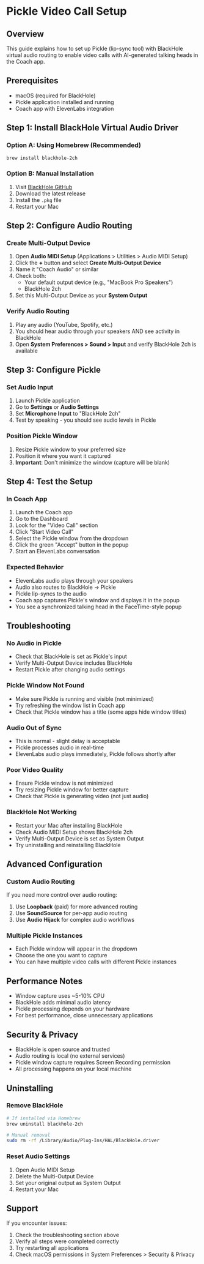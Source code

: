 # Pickle Video Call Setup

## Overview
This guide explains how to set up Pickle (lip-sync tool) with BlackHole virtual audio routing to enable video calls with AI-generated talking heads in the Coach app.

## Prerequisites
- macOS (required for BlackHole)
- Pickle application installed and running
- Coach app with ElevenLabs integration

## Step 1: Install BlackHole Virtual Audio Driver

### Option A: Using Homebrew (Recommended)
```bash
brew install blackhole-2ch
```

### Option B: Manual Installation
1. Visit [BlackHole GitHub](https://github.com/ExistentialAudio/BlackHole)
2. Download the latest release
3. Install the `.pkg` file
4. Restart your Mac

## Step 2: Configure Audio Routing

### Create Multi-Output Device
1. Open **Audio MIDI Setup** (Applications > Utilities > Audio MIDI Setup)
2. Click the **+** button and select **Create Multi-Output Device**
3. Name it "Coach Audio" or similar
4. Check both:
   - Your default output device (e.g., "MacBook Pro Speakers")
   - BlackHole 2ch
5. Set this Multi-Output Device as your **System Output**

### Verify Audio Routing
1. Play any audio (YouTube, Spotify, etc.)
2. You should hear audio through your speakers AND see activity in BlackHole
3. Open **System Preferences > Sound > Input** and verify BlackHole 2ch is available

## Step 3: Configure Pickle

### Set Audio Input
1. Launch Pickle application
2. Go to **Settings** or **Audio Settings**
3. Set **Microphone Input** to "BlackHole 2ch"
4. Test by speaking - you should see audio levels in Pickle

### Position Pickle Window
1. Resize Pickle window to your preferred size
2. Position it where you want it captured
3. **Important**: Don't minimize the window (capture will be blank)

## Step 4: Test the Setup

### In Coach App
1. Launch the Coach app
2. Go to the Dashboard
3. Look for the "Video Call" section
4. Click "Start Video Call"
5. Select the Pickle window from the dropdown
6. Click the green "Accept" button in the popup
7. Start an ElevenLabs conversation

### Expected Behavior
- ElevenLabs audio plays through your speakers
- Audio also routes to BlackHole → Pickle
- Pickle lip-syncs to the audio
- Coach app captures Pickle's window and displays it in the popup
- You see a synchronized talking head in the FaceTime-style popup

## Troubleshooting

### No Audio in Pickle
- Check that BlackHole is set as Pickle's input
- Verify Multi-Output Device includes BlackHole
- Restart Pickle after changing audio settings

### Pickle Window Not Found
- Make sure Pickle is running and visible (not minimized)
- Try refreshing the window list in Coach app
- Check that Pickle window has a title (some apps hide window titles)

### Audio Out of Sync
- This is normal - slight delay is acceptable
- Pickle processes audio in real-time
- ElevenLabs audio plays immediately, Pickle follows shortly after

### Poor Video Quality
- Ensure Pickle window is not minimized
- Try resizing Pickle window for better capture
- Check that Pickle is generating video (not just audio)

### BlackHole Not Working
- Restart your Mac after installing BlackHole
- Check Audio MIDI Setup shows BlackHole 2ch
- Verify Multi-Output Device is set as System Output
- Try uninstalling and reinstalling BlackHole

## Advanced Configuration

### Custom Audio Routing
If you need more control over audio routing:
1. Use **Loopback** (paid) for more advanced routing
2. Use **SoundSource** for per-app audio routing
3. Use **Audio Hijack** for complex audio workflows

### Multiple Pickle Instances
- Each Pickle window will appear in the dropdown
- Choose the one you want to capture
- You can have multiple video calls with different Pickle instances

## Performance Notes

- Window capture uses ~5-10% CPU
- BlackHole adds minimal audio latency
- Pickle processing depends on your hardware
- For best performance, close unnecessary applications

## Security & Privacy

- BlackHole is open source and trusted
- Audio routing is local (no external services)
- Pickle window capture requires Screen Recording permission
- All processing happens on your local machine

## Uninstalling

### Remove BlackHole
```bash
# If installed via Homebrew
brew uninstall blackhole-2ch

# Manual removal
sudo rm -rf /Library/Audio/Plug-Ins/HAL/BlackHole.driver
```

### Reset Audio Settings
1. Open Audio MIDI Setup
2. Delete the Multi-Output Device
3. Set your original output as System Output
4. Restart your Mac

## Support

If you encounter issues:
1. Check the troubleshooting section above
2. Verify all steps were completed correctly
3. Try restarting all applications
4. Check macOS permissions in System Preferences > Security & Privacy
